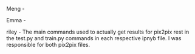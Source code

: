 Meng -

Emma - 

riley - The main commands used to actually get results for pix2pix rest in the test.py and train.py commands in each respective ipnyb file. 
  I was responsible for both pix2pix files.

